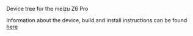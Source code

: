 Device tree for the meizu Z6 Pro

Information about the device, build and install instructions can be found [here](http://wiki.lineageos.org/devices/m1971/)
